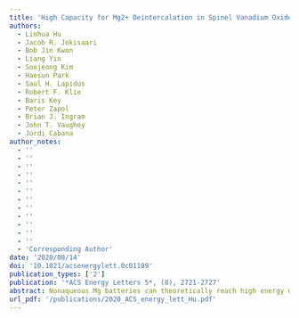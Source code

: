 ```yaml
---
title: 'High Capacity for Mg2+ Deintercalation in Spinel Vanadium Oxide Nanocrystals'
authors:
  - Linhua Hu
  - Jacob R. Jokisaari
  - Bob Jin Kwon
  - Liang Yin
  - Soojeong Kim
  - Haesun Park
  - Saul H. Lapidus
  - Robert F. Klie
  - Baris Key
  - Peter Zapol
  - Brian J. Ingram
  - John T. Vaughey
  - Jordi Cabana 
author_notes:
  - ''
  - ''
  - ''
  - ''
  - ''
  - ''
  - ''
  - ''
  - ''
  - ''
  - ''
  - ''
  - 'Corresponding Author'
date: '2020/08/14'
doi: '10.1021/acsenergylett.0c01189'
publication_types: ['2']
publication: '*ACS Energy Letters 5*, (8), 2721-2727'
abstract: Nonaqueous Mg batteries can theoretically reach high energy density with cost-effective materials, yet no such device to date has performance competitive with Li-ion technologies. A major barrier is the need for oxide cathodes that combine high capacity and voltage. Very few oxides have shown intrinsic ability for Mg2+ intercalation in electrolytes with acceptably low content of H2O. Herein, we demonstrate that nanocrystals of MgV2O4 can reach high capacity for Mg2+ deintercalation with a mechanism that preserves their spinel framework, validated through measurements with different chemical and structural sensitivity. The structural stability contrasts with other phases where reaching high capacity required distortions that introduce undesirable mechanical strain. The favorable properties of the oxide allowed cycling in a full cell with Mg metal. This work reveals new insights into the viability of multivalent intercalation in oxides, meeting a milestone toward the feasibility of high-voltage batteries with either Mg metal or Mg-ion anodes.
url_pdf: '/publications/2020_ACS_energy_lett_Hu.pdf'
---
```

